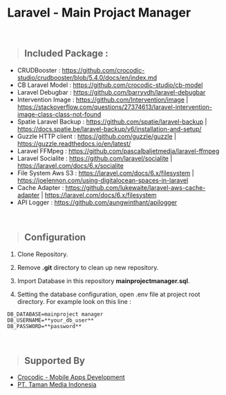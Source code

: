 # Laravel - Main Projact Manager
<br>

> ## Included Package :

* CRUDBooster : https://github.com/crocodic-studio/crudbooster/blob/5.4.0/docs/en/index.md
* CB Laravel Model : https://github.com/crocodic-studio/cb-model
* Laravel Debugbar : https://github.com/barryvdh/laravel-debugbar
* Intervention Image : https://github.com/Intervention/image | https://stackoverflow.com/questions/27374613/laravel-intervention-image-class-class-not-found
* Spatie Laravel Backup : https://github.com/spatie/laravel-backup | https://docs.spatie.be/laravel-backup/v6/installation-and-setup/
* Guzzle HTTP client : https://github.com/guzzle/guzzle | https://guzzle.readthedocs.io/en/latest/
* Laravel FFMpeg : https://github.com/pascalbaljetmedia/laravel-ffmpeg
* Laravel Socialite : https://github.com/laravel/socialite | https://laravel.com/docs/6.x/socialite 
* File System Aws S3 : https://laravel.com/docs/6.x/filesystem | https://joelennon.com/using-digitalocean-spaces-in-laravel
* Cache Adapter : https://github.com/lukewaite/laravel-aws-cache-adapter | https://laravel.com/docs/6.x/filesystem
* API Logger : https://github.com/aungwinthant/apilogger
<br>

> ## Configuration
1. Clone Repository.

2. Remove **.git** directory to clean up new repository.

3. Import Database in this repository **mainprojectmanager.sql**.

4. Setting the database configuration, open .env file at project root directory. For example look on this line :
```
DB_DATABASE=mainproject manager
DB_USERNAME=**your_db_user**
DB_PASSWORD=**password**
```
<br>

> ## Supported By 

- [Crocodic - Mobile Apps Development](crocodic.com)
- [PT. Taman Media Indonesia](http://tamanmedia.co.id)
